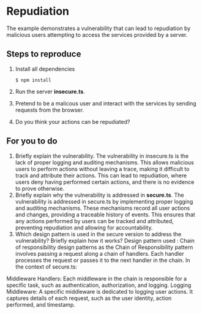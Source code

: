 # Repudiation

The example demonstrates a vulnerability that can lead to repudiation by malicious users attempting to access the services provided by a server.

## Steps to reproduce

1. Install all dependencies

    `$ npm install`

2. Run the server __insecure.ts__.

3. Pretend to be a malicous user and interact with the services by sending requests from the browser.

4. Do you think your actions can be repudiated?

## For you to do

1. Briefly explain the vulnerability.
The vulnerability in insecure.ts is the lack of proper logging and auditing mechanisms. This allows malicious users to perform actions without leaving a trace, making it difficult to track and attribute their actions. This can lead to repudiation, where users deny having performed certain actions, and there is no evidence to prove otherwise.
2. Briefly explain why the vulnerability is addressed in __secure.ts__.
The vulnerability is addressed in secure.ts by implementing proper logging and auditing mechanisms. These mechanisms record all user actions and changes, providing a traceable history of events. This ensures that any actions performed by users can be tracked and attributed, preventing repudiation and allowing for accountability.
3. Which design pattern is used in the secure version to address the vulnerability? Briefly explain how it works?
Design pattern used : Chain of responsibility design patterns as the Chain of Responsibility pattern involves passing a request along a chain of handlers. Each handler processes the request or passes it to the next handler in the chain.
In the context of secure.ts:

Middleware Handlers: Each middleware in the chain is responsible for a specific task, such as authentication, authorization, and logging.
Logging Middleware: A specific middleware is dedicated to logging user actions. It captures details of each request, such as the user identity, action performed, and timestamp.